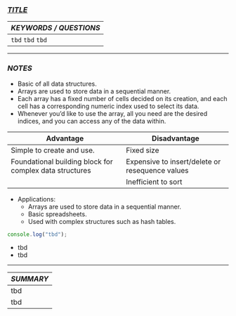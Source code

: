 ### [_TITLE_]()

| _KEYWORDS / QUESTIONS_ |
| :--------------------- |
| `tbd` `tbd` `tbd`      |

---

### _NOTES_

- Basic of all data structures.
- Arrays are used to store data in a sequential manner.
- Each array has a fixed number of cells decided on its creation, and each cell has a corresponding numeric index used to select its data.
- Whenever you’d like to use the array, all you need are the desired indices, and you can access any of the data within.

| Advantage                                               | Disadvantage                                    |
| ------------------------------------------------------- | ----------------------------------------------- |
| Simple to create and use.                               | Fixed size                                      |
| Foundational building block for complex data structures | Expensive to insert/delete or resequence values |
|                                                         | Inefficient to sort                             |

- Applications:
  - Arrays are used to store data in a sequential manner.
  - Basic spreadsheets.
  - Used with complex structures such as hash tables.

```js
console.log("tbd");
```

- tbd
- tbd

---

| _SUMMARY_ |
| :-------- |
| tbd       |
| tbd       |
